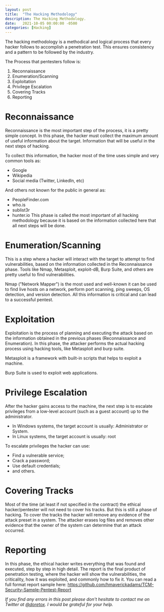 ```yaml
---
layout: post
title:  "The Hacking Methodology"
description: The Hacking Methodology.
date:   2021-10-05 00:00:00 -0500
categories: [Hacking]
---
```

The hacking methodology is a methodical and logical process that every hacker follows to accomplish a penetration test. This ensures consistency and a pattern to be followed by the industry.

The Process that pentesters follow is:
1. Reconnaissance
2. Enumeration/Scanning
3. Exploitation
4. Privilege Escalation
5. Covering Tracks
6. Reporting

# Reconnaissance
Reconnaissance is the most important step of the process, it is a pretty simple concept. In this phase, the hacker must collect the maximum amount of useful information about the target. Information that will be useful in the next steps of hacking.

To collect this information, the hacker most of the time uses simple and very common tools as:
- Google
- Wikipedia
- Social media (Twitter, LinkedIn, etc)

And others not known for the public in general as:
- PeopleFinder.com
- who.is
- sublist3r
- hunter.io
This phase is called the most important of all hacking methodology because it is based on the information collected here that all next steps will be done.

# Enumeration/Scanning

This is a step where a hacker will interact with the target to attempt to find vulnerabilities, based on the information collected in the Reconnaissance phase.
Tools like Nmap, Metasploit, exploit-dB, Burp Suite, and others are pretty useful to find vulnerabilities.

Nmap ("Network Mapper") is the most used and well-known it can be used to find live hosts on a network, perform port scanning, ping sweeps, OS detection, and version detection. All this information is critical and can lead to a successful pentest.

# Exploitation

Exploitation is the process of planning and executing the attack based on the information obtained in the previous phases (Reconnaissance and Enumeration). In this phase, the attacker performs the actual hacking process using hacking tools, like Metasploit and burp suite.

Metasploit is a framework with built-in scripts that helps to exploit a machine.

Burp Suite is used to exploit web applications.

# Privilege Escalation

After the hacker gains access to the machine, the next step is to escalate privileges from a low-level account (such as a guest account) up to the administrator.

- In Windows systems, the target account is usually: Administrator or System.
- In Linux systems, the target account is usually: root

To escalate privileges the hacker can use:
- Find a vulnerable service;
- Crack a password;
- Use default credentials;
- and others.

# Covering Tracks

Most of the time (at least if not specified in the contract) the ethical hacker/pentester will not need to cover his tracks. But this is still a phase of hacking.
To cover the tracks the hacker will remove any evidence of the attack preset in a system. The attacker erases log files and removes other evidence that the owner of the system can determine that an attack occurred.

# Reporting

In this phase, the ethical hacker writes everything that was found and executed, step by step in high detail.
The report is the final product of penetration testing, where the hacker will show the vulnerabilities, the criticality, how it was exploited, and commonly how to fix it.
You can read a full format report sample here: <a href="https://github.com/hmaverickadams/TCM-Security-Sample-Pentest-Report" target="_blank">https://github.com/hmaverickadams/TCM-Security-Sample-Pentest-Report</a> 


*If you find any errors in this post please don't hesitate to contact me on Twitter at <a href="https://twitter.com/doretox" target="_blank">@doretox</a>. I would be grateful for your help.*